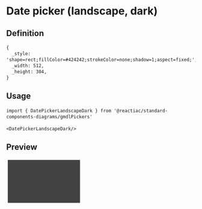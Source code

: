 # Date picker (landscape, dark)

## Definition

```
{
  _style: 'shape=rect;fillColor=#424242;strokeColor=none;shadow=1;aspect=fixed;',
  _width: 512,
  _height: 304,
}
```

## Usage

```
import { DatePickerLandscapeDark } from '@reactiac/standard-components-diagrams/gmdlPickers'

<DatePickerLandscapeDark/>
```

## Preview

<img src="./date-picker-landscape-dark.png" width="200"/>
